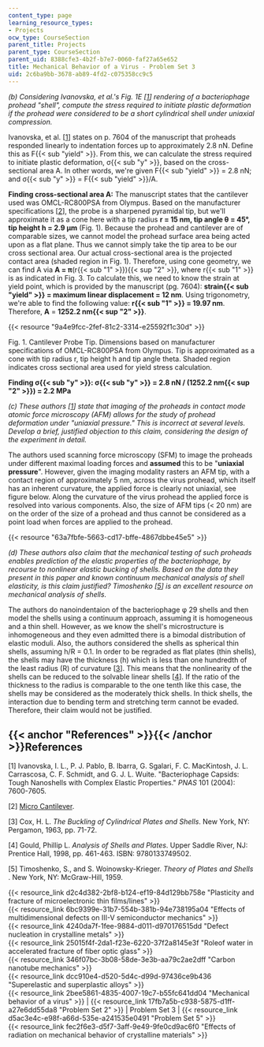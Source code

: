 ```yaml
---
content_type: page
learning_resource_types:
- Projects
ocw_type: CourseSection
parent_title: Projects
parent_type: CourseSection
parent_uid: 8388cfe3-4b2f-b7e7-0060-faf27a65e652
title: Mechanical Behavior of a Virus - Problem Set 3
uid: 2c6ba9bb-3678-ab89-4fd2-c075358cc9c5
---
```


_(b) Considering Ivanovska, et al.'s Fig. 1E \[[1](#References)\] rendering of a bacteriophage prohead "shell", compute the stress required to initiate plastic deformation if the prohead were considered to be a short cylindrical shell under uniaxial compression._

Ivanovska, et al. \[[1](#References)\] states on p. 7604 of the manuscript that proheads responded linearly to indentation forces up to approximately 2.8 nN. Define this as F{{< sub "yield" >}}. From this, we can calculate the stress required to initiate plastic deformation, σ{{< sub "y" >}}, based on the cross-sectional area A. In other words, we're given F{{< sub "yield" >}} = 2.8 nN; and σ{{< sub "y" >}} = F{{< sub "yield" >}}/A.

**Finding cross-sectional area A:** The manuscript states that the cantilever used was OMCL-RC800PSA from Olympus. Based on the manufacturer specifications \[[2](#References)\], the probe is a sharpened pyramidal tip, but we'll approximate it as a cone here with a tip radius **r = 15 nm, tip angle θ = 45°, tip height h = 2.9 μm** (Fig. 1). Because the prohead and cantilever are of comparable sizes, we cannot model the prohead surface area being acted upon as a flat plane. Thus we cannot simply take the tip area to be our cross sectional area. Our actual cross-sectional area is the projected contact area (shaded region in Fig. 1). Therefore, using cone geometry, we can find A via **A = π**(r{{< sub "1" >}}){{< sup "2" >}}, where r{{< sub "1" >}} is as indicated in Fig. 3. To calculate this, we need to know the strain at yield point, which is provided by the manuscript (pg. 7604): **strain{{< sub "yield" >}} = maximum linear displacement = 12 nm**. Using trigonometry, we're able to find the following value: **r{{< sub "1" >}} = 19.97 nm**. Therefore, **A** = **1252.2 nm{{< sup "2" >}}**.

{{< resource "9a4e9fcc-2fef-81c2-3314-e25592f1c30d" >}}

Fig. 1. Cantilever Probe Tip. Dimensions based on manufacturer specifications of OMCL-RC800PSA from Olympus. Tip is approximated as a cone with tip radius r, tip height h and tip angle theta. Shaded region indicates cross sectional area used for yield stress calculation.

**Finding σ{{< sub "y" >}}: σ{{< sub "y" >}} = 2.8 nN / (1252.2 nm{{< sup "2" >}}) = 2.2 MPa**

_(c) These authors \[[1](#References)\] state that imaging of the proheads in contact mode atomic force microscopy (AFM) allows for the study of prohead deformation under "uniaxial pressure." This is incorrect at several levels. Develop a brief, justified objection to this claim, considering the design of the experiment in detail._

The authors used scanning force microscopy (SFM) to image the proheads under different maximal loading forces and **assumed** this to be "**uniaxial pressure**". However, given the imaging modality rasters an AFM tip, with a contact region of approximately 5 nm, across the virus prohead, which itself has an inherent curvature, the applied force is clearly not uniaxial, see figure below. Along the curvature of the virus prohead the applied force is resolved into various components. Also, the size of AFM tips (\< 20 nm) are on the order of the size of a prohead and thus cannot be considered as a point load when forces are applied to the prohead.

{{< resource "63a7fbfe-5663-cd17-bffe-4867dbbe45e5" >}}

_(d) These authors also claim that the mechanical testing of such proheads enables prediction of the elastic properties of the bacteriophage, by recourse to nonlinear elastic bucking of shells. Based on the data they present in this paper and known continuum mechanical analysis of shell elasticity, is this claim justified? Timoshenko \[[5](#References)\] is an excellent resource on mechanical analysis of shells._

The authors do nanoindentaion of the bacteriophage φ 29 shells and then model the shells using a continuum approach, assuming it is homogeneous and a thin shell. However, as we know the shell's microstructure is inhomogeneous and they even admitted there is a bimodal distribution of elastic moduli. Also, the authors considered the shells as spherical thin shells, assuming h/R = 0.1. In order to be regraded as flat plates (thin shells), the shells may have the thickness (h) which is less than one hundredth of the least radius (R) of curvature \[[3](#References)\]. This means that the nonlinearity of the shells can be reduced to the solvable linear shells \[[4](#References)\]. If the ratio of the thickness to the radius is comparable to the one tenth like this case, the shells may be considered as the moderately thick shells. In thick shells, the interaction due to bending term and stretching term cannot be evaded. Therefore, their claim would not be justified.

{{< anchor "References" >}}{{< /anchor >}}References
----------------------------------------------------

\[1\] Ivanovska, I. L., P. J. Pablo, B. Ibarra, G. Sgalari, F. C. MacKintosh, J. L. Carrascosa, C. F. Schmidt, and G. J. L. Wuite. "Bacteriophage Capsids: Tough Nanoshells with Complex Elastic Properties." _PNAS_ 101 (2004): 7600-7605.

\[2\] [Micro Cantilever](http://probe.olympus-global.com/en/spec/).

\[3\] Cox, H. L. _The Buckling of Cylindrical Plates and Shells_. New York, NY: Pergamon, 1963, pp. 71-72.

\[4\] Gould, Phillip L. _Analysis of Shells and Plates_. Upper Saddle River, NJ: Prentice Hall, 1998, pp. 461-463. ISBN: 9780133749502.

\[5\] Timoshenko, S., and S. Woinowsky-Krieger. _Theory of Plates and Shells_ . New York, NY: McGraw-Hill, 1959.

{{< resource_link d2c4d382-2bf8-b124-ef19-84d129bb758e "Plasticity and fracture of microelectronic thin films/lines" >}}  
{{< resource_link 6bc9399e-31b7-554b-381b-94e738195a04 "Effects of multidimensional defects on III-V semiconductor mechanics" >}}  
{{< resource_link 4240da7f-1fee-9884-d011-d970176515dd "Defect nucleation in crystalline metals" >}}  
{{< resource_link 25015f4f-2da1-f23e-6220-37f2a8145e3f "Roleof water in accelerated fracture of fiber optic glass" >}}  
{{< resource_link 346f07bc-3b08-58de-3e3b-aa79c2ae2dff "Carbon nanotube mechanics" >}}  
{{< resource_link dcc910e4-d520-5d4c-d99d-97436ce9b436 "Superelastic and superplastic alloys" >}}  
{{< resource_link 2bee5861-4835-4007-19c7-b55fc641dd04 "Mechanical behavior of a virus" >}} | {{< resource_link 17fb7a5b-c938-5875-d1ff-a27e6dd55da8 "Problem Set 2" >}} | Problem Set 3 | {{< resource_link d5ac3e4c-e98f-a66d-535e-a241535e0491 "Problem Set 5" >}}  
{{< resource_link fec2f6e3-d5f7-3aff-9e49-9fe0cd9ac6f0 "Effects of radiation on mechanical behavior of crystalline materials" >}}